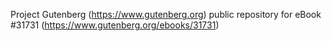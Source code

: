 Project Gutenberg (https://www.gutenberg.org) public repository for eBook #31731 (https://www.gutenberg.org/ebooks/31731)

